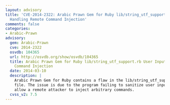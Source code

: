 ```yaml
---
layout: advisory
title: 'CVE-2014-2322: Arabic Prawn Gem for Ruby lib/string_utf_support.rb User Input
  Handling Remote Command Injection'
comments: false
categories:
- Arabic-Prawn
advisory:
  gem: Arabic-Prawn
  cve: 2014-2322
  osvdb: 104365
  url: http://osvdb.org/show/osvdb/104365
  title: Arabic Prawn Gem for Ruby lib/string_utf_support.rb User Input Handling Remote
    Command Injection
  date: 2014-03-10
  description: |
    Arabic Prawn Gem for Ruby contains a flaw in the lib/string_utf_support.rb
    file. The issue is due to the program failing to sanitize user input. This may
    allow a remote attacker to inject arbitrary commands.
  cvss_v2: 7.5
---
```

